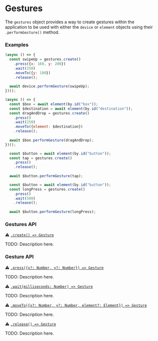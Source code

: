 # Gestures

The `gestures` object provides a way to create gestures within the application to be used with either the `device` or `element` objects using their `.performGesture()` method.

### Examples

```javascript
(async () => {
  const swipeUp = gestures.create()
    .press({x: 160, y: 200})
    .wait(250)
    .moveTo({y: 100})
    .release();
  
  await device.performGesture(swipeUp);
})();
```

```javascript
(async () => {
  const $box = await element(by.id("box"));
  const $destination = await element(by.id("destination"));
  const dragAndDrop = gestures.create()
    .press()
    .wait(250)
    .moveTo({element: $destination})
    .release();
  
  await $box.performGesture(dragAndDrop);
})();
```

```javascript
  const $button = await element(by.id("button"));
  const tap = gestures.create()
    .press()
    .release();
  
  await $button.performGesture(tap);
```

```javascript
  const $button = await element(by.id("button"));
  const longPress = gestures.create()
    .press()
    .wait(500)
    .release();
  
  await $button.performGesture(longPress);
```

### Gestures API

:warning: [```.create() => Gesture```](./gestures/create.md)

TODO: Description here.

### Gesture API

:warning: [```.press({x?: Number, y?: Number}) => Gesture```](./gesture/press.md)

TODO: Description here.

:warning: [```.wait(milliseconds: Number) => Gesture```](./gesture/wait.md)

TODO: Description here.

:warning: [```.moveTo({x?: Number, y?: Number, element?: Element}) => Gesture```](./gesture/moveTo.md)

TODO: Description here.

:warning: [```.release() => Gesture```](./gesture/release.md)

TODO: Description here.


